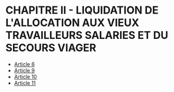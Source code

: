 # CHAPITRE II - LIQUIDATION DE L'ALLOCATION AUX VIEUX TRAVAILLEURS SALARIES ET DU SECOURS VIAGER

- [Article 6](article-6.md)
- [Article 9](article-9.md)
- [Article 10](article-10.md)
- [Article 11](article-11.md)
